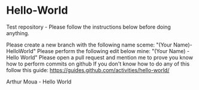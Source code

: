 # Hello-World
Test repository - Please follow the instructions below before doing anything.

Please create a new branch with the following name sceme: "(Your Name)-HelloWorld"
Please perform the following edit below mine: "(Your Name) - Hello World"
Please open a pull request and mention me to prove you know how to perform commits on github
If you don't know how to do any of this follow this guide: https://guides.github.com/activities/hello-world/

Arthur Moua - Hello World
